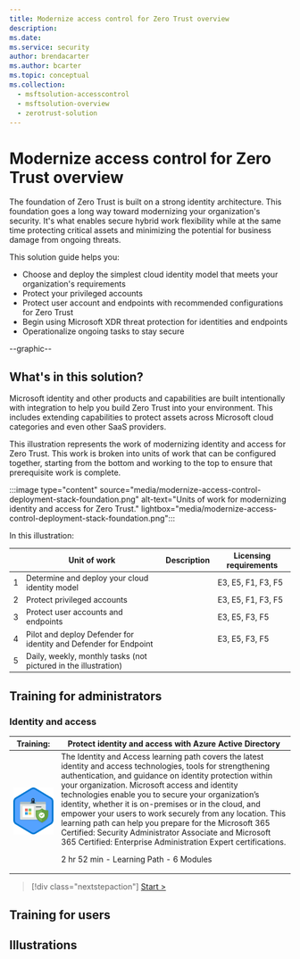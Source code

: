 ```yaml
---
title: Modernize access control for Zero Trust overview
description:   
ms.date: 
ms.service: security
author: brendacarter
ms.author: bcarter
ms.topic: conceptual
ms.collection: 
  - msftsolution-accesscontrol
  - msftsolution-overview
  - zerotrust-solution
---
```


# Modernize access control for Zero Trust overview

The foundation of Zero Trust is built on a strong identity architecture. This foundation goes a long way toward modernizing your organization's security. It's what enables secure hybrid work flexibility while at the same time protecting critical assets and minimizing the potential for business damage from ongoing threats. 

This solution guide helps you:
- Choose and deploy the simplest cloud identity model that meets your organization's requirements
- Protect your privileged accounts
- Protect user account and endpoints with recommended configurations for Zero Trust
- Begin using Microsoft XDR threat protection for identities and endpoints
- Operationalize ongoing tasks to stay secure



--graphic--

## What's in this solution?
Microsoft identity and other products and capabilities are built intentionally with integration to help you build Zero Trust into your environment. This includes extending capabilities to protect assets across Microsoft cloud categories and even other SaaS providers.

This illustration represents the work of modernizing identity and access for Zero Trust. This work is broken into units of work that can be configured together, starting from the bottom and working to the top to ensure that prerequisite work is complete.


:::image type="content" source="media/modernize-access-control-deployment-stack-foundation.png" alt-text="Units of work for modernizing identity and access for Zero Trust." lightbox="media/modernize-access-control-deployment-stack-foundation.png":::

In this illustration:

|&nbsp;|Unit of work|Description|Licensing requirements|
|---|---|---|---|
|1| Determine and deploy your cloud identity model |  |E3, E5, F1, F3, F5|
|2| Protect privileged accounts |   |E3, E5, F1, F3, F5|
|3| Protect user accounts and endpoints |   |E3, E5, F3, F5|
|4| Pilot and deploy Defender for identity and Defender for Endpoint |   |E3, E5, F3, F5|
|5 |Daily, weekly, monthly tasks (not pictured in the illustration) | | |


## Training for administrators

### Identity and access

|Training:|Protect identity and access with Azure Active Directory|
|---|---|
|![Identity and access training icon.](media/protect-identity-and-access-with-microsoft-365.svg)|The Identity and Access learning path covers the latest identity and access technologies, tools for strengthening authentication, and guidance on identity protection within your organization. Microsoft access and identity technologies enable you to secure your organization’s identity, whether it is on-premises or in the cloud, and empower your users to work securely from any location. This learning path can help you prepare for the Microsoft 365 Certified: Security Administrator Associate and Microsoft 365 Certified: Enterprise Administration Expert certifications.<p>2 hr 52 min - Learning Path - 6 Modules|

> [!div class="nextstepaction"]
> [Start >](/learn/modules/m365-identity-overview/introduction/)


## Training for users


## Illustrations